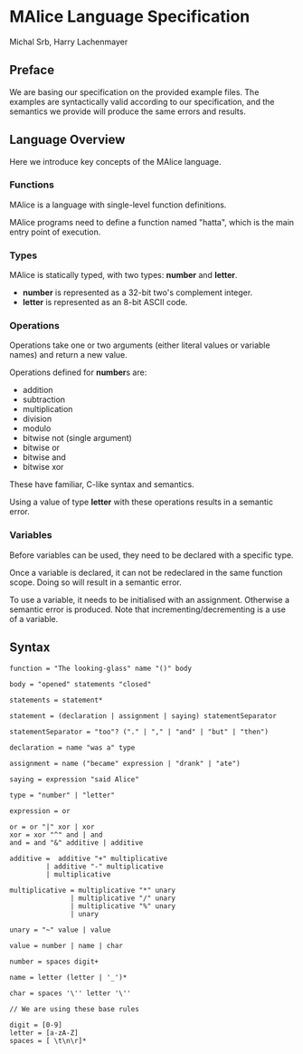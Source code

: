 # MAlice Language Specification
Michal Srb, Harry Lachenmayer


## Preface

We are basing our specification on the provided example files. The examples are syntactically valid according to our specification, and the semantics we provide will produce the same errors and results.


## Language Overview

Here we introduce key concepts of the MAlice language.

### Functions

MAlice is a language with single-level function definitions.

MAlice programs need to define a function named "hatta", which is the main entry point of execution.

### Types

MAlice is statically typed, with two types: **number** and **letter**.

- **number** is represented as a 32-bit two's complement integer.
- **letter** is represented as an 8-bit ASCII code.

### Operations

Operations take one or two arguments (either literal values or variable names) and return a new value.

Operations defined for **number**s are:

  - addition
  - subtraction
  - multiplication
  - division
  - modulo
  - bitwise not (single argument)
  - bitwise or
  - bitwise and
  - bitwise xor

These have familiar, C-like syntax and semantics.

Using a value of type **letter** with these operations results in a semantic error.

### Variables

Before variables can be used, they need to be declared with a specific type.

Once a variable is declared, it can not be redeclared in the same function scope. Doing so will result in a semantic error.

To use a variable, it needs to be initialised with an assignment. Otherwise a semantic error is produced. Note that incrementing/decrementing is a use of a variable.

## Syntax

    function = "The looking-glass" name "()" body

    body = "opened" statements "closed"

    statements = statement*

    statement = (declaration | assignment | saying) statementSeparator

    statementSeparator = "too"? ("." | "," | "and" | "but" | "then")

    declaration = name "was a" type

    assignment = name ("became" expression | "drank" | "ate")

    saying = expression "said Alice"

    type = "number" | "letter"

    expression = or

    or = or "|" xor | xor
    xor = xor "^" and | and
    and = and "&" additive | additive

    additive =  additive "+" multiplicative
             | additive "-" multiplicative
             | multiplicative

    multiplicative = multiplicative "*" unary
                   | multiplicative "/" unary
                   | multiplicative "%" unary
                   | unary

    unary = "~" value | value

    value = number | name | char

    number = spaces digit+

    name = letter (letter | '_')*

    char = spaces '\'' letter '\''

    // We are using these base rules

    digit = [0-9]
    letter = [a-zA-Z]
    spaces = [ \t\n\r]*
